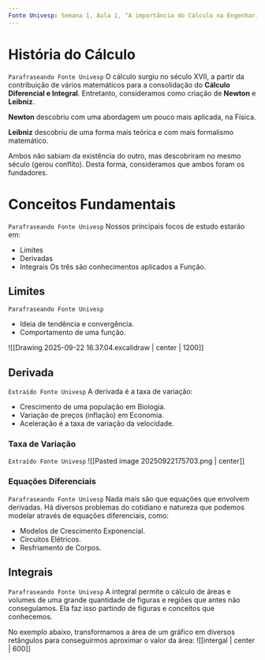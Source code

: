 ```yaml
---
Fonte Univesp: Semana 1, Aula 1, "A importância do Cálculo na Engenharia", https://www.youtube.com/watch?v=hSRvmJK07OY.
---
```


# História do Cálculo

`Parafraseando Fonte Univesp`
O cálculo surgiu no século XVII, a partir da contribuição de vários matemáticos para a consolidação do **Cálculo Diferencial e Integral**. Entretanto, consideramos como criação de **Newton** e **Leibniz**.

**Newton** descobriu com uma abordagem um pouco mais aplicada, na Física.

**Leibniz** descobriu de uma forma mais teórica e com mais formalismo matemático.

Ambos não sabiam da existência do outro, mas descobriram no mesmo século (gerou conflito). Desta forma, consideramos que ambos foram os fundadores.

# Conceitos Fundamentais

`Parafraseando Fonte Univesp`
Nossos principais focos de estudo estarão em:
- Limites
- Derivadas
- Integrais
Os três são conhecimentos aplicados a Função.
## Limites

`Parafraseando Fonte Univesp`
- Ideia de tendência e convergência.
- Comportamento de uma função.

![[Drawing 2025-09-22 16.37.04.excalidraw | center | 1200]]

## Derivada

`Extraído Fonte Univesp`
A derivada é a taxa de variação:
- Crescimento de uma população em Biologia.
- Variação de preços (inflação) em Economia.
- Aceleração é a taxa de variação da velocidade.
### Taxa de Variação
`Extraído Fonte Univesp`
![[Pasted image 20250922175703.png | center]]

### Equações Diferenciais

`Parafraseando Fonte Univesp`
Nada mais são que equações que envolvem derivadas.
Há diversos problemas do cotidiano e natureza que podemos modelar através de equações diferenciais, como:

- Modelos de Crescimento Exponencial.
- Circuitos Elétricos.
- Resfriamento de Corpos.

## Integrais

`Parafraseando Fonte Univesp`
A integral permite o cálculo de áreas e volumes de uma grande quantidade de figuras e regiões que antes não conseguíamos. Ela faz isso partindo de figuras e conceitos que conhecemos.

No exemplo abaixo, transformamos a área de um gráfico em diversos retângulos para conseguirmos aproximar o valor da área:
![[intergal | center | 600]]